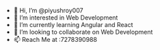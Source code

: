 - 👋 Hi, I’m @piyushroy007
- 👀 I’m interested in Web Development
- 🌱 I’m currently learning Angular and React
- 💞️ I’m looking to collaborate on Web Development
- 📫 Reach Me at :7278390988

<!---
piyushroy007/piyushroy007 is a ✨ special ✨ repository because its `README.md` (this file) appears on your GitHub profile.
You can click the Preview link to take a look at your changes.
--->
